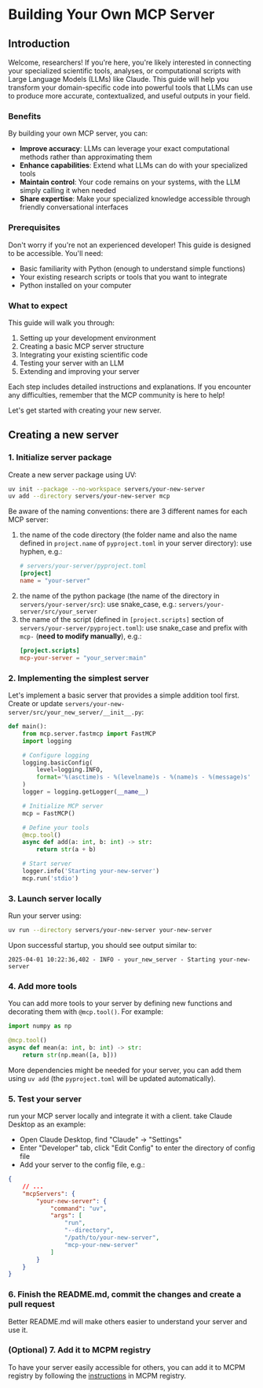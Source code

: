 # Building Your Own MCP Server

## Introduction

Welcome, researchers! If you're here, you're likely interested in connecting your specialized scientific tools, analyses, or computational scripts with Large Language Models (LLMs) like Claude. This guide will help you transform your domain-specific code into powerful tools that LLMs can use to produce more accurate, contextualized, and useful outputs in your field.

### Benefits

By building your own MCP server, you can:
- **Improve accuracy**: LLMs can leverage your exact computational methods rather than approximating them
- **Enhance capabilities**: Extend what LLMs can do with your specialized tools
- **Maintain control**: Your code remains on your systems, with the LLM simply calling it when needed
- **Share expertise**: Make your specialized knowledge accessible through friendly conversational interfaces

### Prerequisites

Don't worry if you're not an experienced developer! This guide is designed to be accessible. You'll need:
- Basic familiarity with Python (enough to understand simple functions)
- Your existing research scripts or tools that you want to integrate
- Python installed on your computer

### What to expect

This guide will walk you through:
1. Setting up your development environment
2. Creating a basic MCP server structure
3. Integrating your existing scientific code
4. Testing your server with an LLM
5. Extending and improving your server

Each step includes detailed instructions and explanations. If you encounter any difficulties, remember that the MCP community is here to help!

Let's get started with creating your new server.

## Creating a new server

### 1. Initialize server package
Create a new server package using UV:

```sh
uv init --package --no-workspace servers/your-new-server
uv add --directory servers/your-new-server mcp
```
Be aware of the naming conventions: there are 3 different names for each MCP server:
1. the name of the code directory (the folder name and also the name defined in `project.name` of `pyproject.toml` in your server directory): use hyphen, e.g.:
    ```toml
    # servers/your-server/pyproject.toml
    [project]
    name = "your-server"
    ```
2. the name of the python package (the name of the directory in `servers/your-server/src`): use snake_case, e.g.: `servers/your-server/src/your_server`
3. the name of the script (defined in `[project.scripts]` section of `servers/your-server/pyproject.toml`): use snake_case and prefix with `mcp-` (**need to modify manually**), e.g.:
    ```toml
    [project.scripts]
    mcp-your-server = "your_server:main"
    ```


### 2. Implementing the simplest server
Let's implement a basic server that provides a simple addition tool first. Create or update `servers/your-new-server/src/your_new_server/__init__.py`:

```python
def main():
    from mcp.server.fastmcp import FastMCP
    import logging

    # Configure logging
    logging.basicConfig(
        level=logging.INFO,
        format='%(asctime)s - %(levelname)s - %(name)s - %(message)s'
    )
    logger = logging.getLogger(__name__)

    # Initialize MCP server
    mcp = FastMCP()

    # Define your tools
    @mcp.tool()
    async def add(a: int, b: int) -> str:
        return str(a + b)

    # Start server
    logger.info('Starting your-new-server')
    mcp.run('stdio')
```

### 3. Launch server locally
Run your server using:

```sh
uv run --directory servers/your-new-server your-new-server
```

Upon successful startup, you should see output similar to:
```text
2025-04-01 10:22:36,402 - INFO - your_new_server - Starting your-new-server
```

### 4. Add more tools
You can add more tools to your server by defining new functions and decorating them with `@mcp.tool()`. For example:

```python
import numpy as np

@mcp.tool()
async def mean(a: int, b: int) -> str:
    return str(np.mean([a, b]))
```

More dependencies might be needed for your server, you can add them using `uv add` (the `pyproject.toml` will be updated automatically).

### 5. Test your server
run your MCP server locally and integrate it with a client.
take Claude Desktop as an example:

- Open Claude Desktop, find "Claude" -> "Settings"
- Enter "Developer" tab, click "Edit Config" to enter the directory of config file
- Add your server to the config file, e.g.:
```json
{
    // ...
    "mcpServers": {
        "your-new-server": {
            "command": "uv",
            "args": [
                "run",
                "--directory",
                "/path/to/your-new-server",
                "mcp-your-new-server"
            ]
        }
    }
}
```

### 6. Finish the README.md, commit the changes and create a pull request
Better README.md will make others easier to understand your server and use it.



### (Optional) 7. Add it to MCPM registry
To have your server easily accessible for others, you can add it to MCPM registry by following the [instructions](https://github.com/pathintegral-institute/mcpm.sh/blob/main/CONTRIBUTING.md) in MCPM registry.